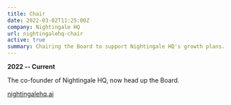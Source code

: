 ```yaml
---
title: Chair
date: 2022-03-02T11:25:00Z
company: Nightingale HQ
url: nightingalehq-chair
active: true
summary: Chairing the Board to support Nightingale HQ's growth plans.
---
```


**2022 -- Current**

The co-founder of Nightingale HQ, now head up the Board.

[nightingalehq.ai](https://nightingalehq.ai)